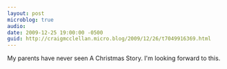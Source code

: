 ```yaml
---
layout: post
microblog: true
audio: 
date: 2009-12-25 19:00:00 -0500
guid: http://craigmcclellan.micro.blog/2009/12/26/t7049916369.html
---
```

My parents have never seen A Christmas Story. I'm looking forward to this.
